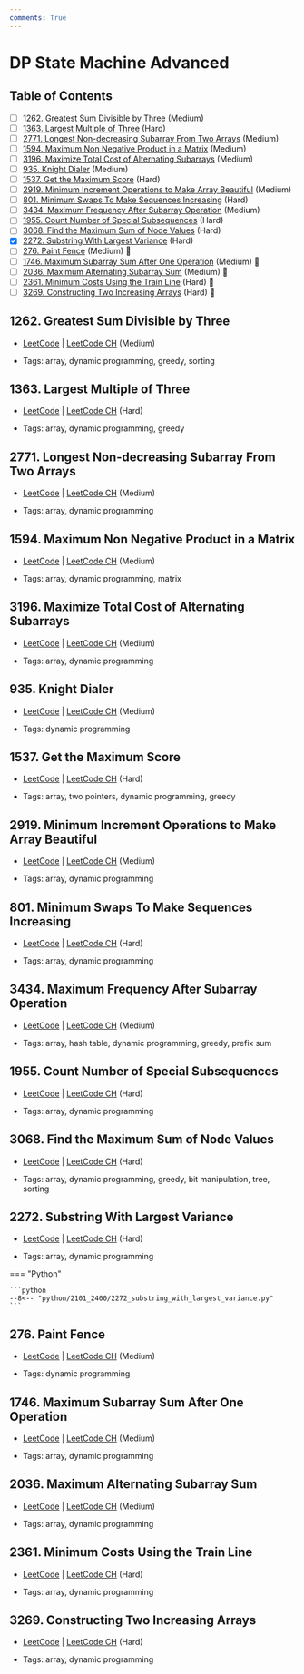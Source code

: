 ```yaml
---
comments: True
---
```


# DP State Machine Advanced

## Table of Contents

- [ ] [1262. Greatest Sum Divisible by Three](https://leetcode.cn/problems/greatest-sum-divisible-by-three/) (Medium)
- [ ] [1363. Largest Multiple of Three](https://leetcode.cn/problems/largest-multiple-of-three/) (Hard)
- [ ] [2771. Longest Non-decreasing Subarray From Two Arrays](https://leetcode.cn/problems/longest-non-decreasing-subarray-from-two-arrays/) (Medium)
- [ ] [1594. Maximum Non Negative Product in a Matrix](https://leetcode.cn/problems/maximum-non-negative-product-in-a-matrix/) (Medium)
- [ ] [3196. Maximize Total Cost of Alternating Subarrays](https://leetcode.cn/problems/maximize-total-cost-of-alternating-subarrays/) (Medium)
- [ ] [935. Knight Dialer](https://leetcode.cn/problems/knight-dialer/) (Medium)
- [ ] [1537. Get the Maximum Score](https://leetcode.cn/problems/get-the-maximum-score/) (Hard)
- [ ] [2919. Minimum Increment Operations to Make Array Beautiful](https://leetcode.cn/problems/minimum-increment-operations-to-make-array-beautiful/) (Medium)
- [ ] [801. Minimum Swaps To Make Sequences Increasing](https://leetcode.cn/problems/minimum-swaps-to-make-sequences-increasing/) (Hard)
- [ ] [3434. Maximum Frequency After Subarray Operation](https://leetcode.cn/problems/maximum-frequency-after-subarray-operation/) (Medium)
- [ ] [1955. Count Number of Special Subsequences](https://leetcode.cn/problems/count-number-of-special-subsequences/) (Hard)
- [ ] [3068. Find the Maximum Sum of Node Values](https://leetcode.cn/problems/find-the-maximum-sum-of-node-values/) (Hard)
- [x] [2272. Substring With Largest Variance](https://leetcode.cn/problems/substring-with-largest-variance/) (Hard)
- [ ] [276. Paint Fence](https://leetcode.cn/problems/paint-fence/) (Medium) 👑
- [ ] [1746. Maximum Subarray Sum After One Operation](https://leetcode.cn/problems/maximum-subarray-sum-after-one-operation/) (Medium) 👑
- [ ] [2036. Maximum Alternating Subarray Sum](https://leetcode.cn/problems/maximum-alternating-subarray-sum/) (Medium) 👑
- [ ] [2361. Minimum Costs Using the Train Line](https://leetcode.cn/problems/minimum-costs-using-the-train-line/) (Hard) 👑
- [ ] [3269. Constructing Two Increasing Arrays](https://leetcode.cn/problems/constructing-two-increasing-arrays/) (Hard) 👑

## 1262. Greatest Sum Divisible by Three

-   [LeetCode](https://leetcode.com/problems/greatest-sum-divisible-by-three/) | [LeetCode CH](https://leetcode.cn/problems/greatest-sum-divisible-by-three/) (Medium)

-   Tags: array, dynamic programming, greedy, sorting


## 1363. Largest Multiple of Three

-   [LeetCode](https://leetcode.com/problems/largest-multiple-of-three/) | [LeetCode CH](https://leetcode.cn/problems/largest-multiple-of-three/) (Hard)

-   Tags: array, dynamic programming, greedy


## 2771. Longest Non-decreasing Subarray From Two Arrays

-   [LeetCode](https://leetcode.com/problems/longest-non-decreasing-subarray-from-two-arrays/) | [LeetCode CH](https://leetcode.cn/problems/longest-non-decreasing-subarray-from-two-arrays/) (Medium)

-   Tags: array, dynamic programming


## 1594. Maximum Non Negative Product in a Matrix

-   [LeetCode](https://leetcode.com/problems/maximum-non-negative-product-in-a-matrix/) | [LeetCode CH](https://leetcode.cn/problems/maximum-non-negative-product-in-a-matrix/) (Medium)

-   Tags: array, dynamic programming, matrix


## 3196. Maximize Total Cost of Alternating Subarrays

-   [LeetCode](https://leetcode.com/problems/maximize-total-cost-of-alternating-subarrays/) | [LeetCode CH](https://leetcode.cn/problems/maximize-total-cost-of-alternating-subarrays/) (Medium)

-   Tags: array, dynamic programming


## 935. Knight Dialer

-   [LeetCode](https://leetcode.com/problems/knight-dialer/) | [LeetCode CH](https://leetcode.cn/problems/knight-dialer/) (Medium)

-   Tags: dynamic programming


## 1537. Get the Maximum Score

-   [LeetCode](https://leetcode.com/problems/get-the-maximum-score/) | [LeetCode CH](https://leetcode.cn/problems/get-the-maximum-score/) (Hard)

-   Tags: array, two pointers, dynamic programming, greedy


## 2919. Minimum Increment Operations to Make Array Beautiful

-   [LeetCode](https://leetcode.com/problems/minimum-increment-operations-to-make-array-beautiful/) | [LeetCode CH](https://leetcode.cn/problems/minimum-increment-operations-to-make-array-beautiful/) (Medium)

-   Tags: array, dynamic programming


## 801. Minimum Swaps To Make Sequences Increasing

-   [LeetCode](https://leetcode.com/problems/minimum-swaps-to-make-sequences-increasing/) | [LeetCode CH](https://leetcode.cn/problems/minimum-swaps-to-make-sequences-increasing/) (Hard)

-   Tags: array, dynamic programming


## 3434. Maximum Frequency After Subarray Operation

-   [LeetCode](https://leetcode.com/problems/maximum-frequency-after-subarray-operation/) | [LeetCode CH](https://leetcode.cn/problems/maximum-frequency-after-subarray-operation/) (Medium)

-   Tags: array, hash table, dynamic programming, greedy, prefix sum


## 1955. Count Number of Special Subsequences

-   [LeetCode](https://leetcode.com/problems/count-number-of-special-subsequences/) | [LeetCode CH](https://leetcode.cn/problems/count-number-of-special-subsequences/) (Hard)

-   Tags: array, dynamic programming


## 3068. Find the Maximum Sum of Node Values

-   [LeetCode](https://leetcode.com/problems/find-the-maximum-sum-of-node-values/) | [LeetCode CH](https://leetcode.cn/problems/find-the-maximum-sum-of-node-values/) (Hard)

-   Tags: array, dynamic programming, greedy, bit manipulation, tree, sorting


## 2272. Substring With Largest Variance

-   [LeetCode](https://leetcode.com/problems/substring-with-largest-variance/) | [LeetCode CH](https://leetcode.cn/problems/substring-with-largest-variance/) (Hard)

-   Tags: array, dynamic programming

=== "Python"

    ```python
    --8<-- "python/2101_2400/2272_substring_with_largest_variance.py"
    ```



## 276. Paint Fence

-   [LeetCode](https://leetcode.com/problems/paint-fence/) | [LeetCode CH](https://leetcode.cn/problems/paint-fence/) (Medium)

-   Tags: dynamic programming


## 1746. Maximum Subarray Sum After One Operation

-   [LeetCode](https://leetcode.com/problems/maximum-subarray-sum-after-one-operation/) | [LeetCode CH](https://leetcode.cn/problems/maximum-subarray-sum-after-one-operation/) (Medium)

-   Tags: array, dynamic programming


## 2036. Maximum Alternating Subarray Sum

-   [LeetCode](https://leetcode.com/problems/maximum-alternating-subarray-sum/) | [LeetCode CH](https://leetcode.cn/problems/maximum-alternating-subarray-sum/) (Medium)

-   Tags: array, dynamic programming


## 2361. Minimum Costs Using the Train Line

-   [LeetCode](https://leetcode.com/problems/minimum-costs-using-the-train-line/) | [LeetCode CH](https://leetcode.cn/problems/minimum-costs-using-the-train-line/) (Hard)

-   Tags: array, dynamic programming


## 3269. Constructing Two Increasing Arrays

-   [LeetCode](https://leetcode.com/problems/constructing-two-increasing-arrays/) | [LeetCode CH](https://leetcode.cn/problems/constructing-two-increasing-arrays/) (Hard)

-   Tags: array, dynamic programming
